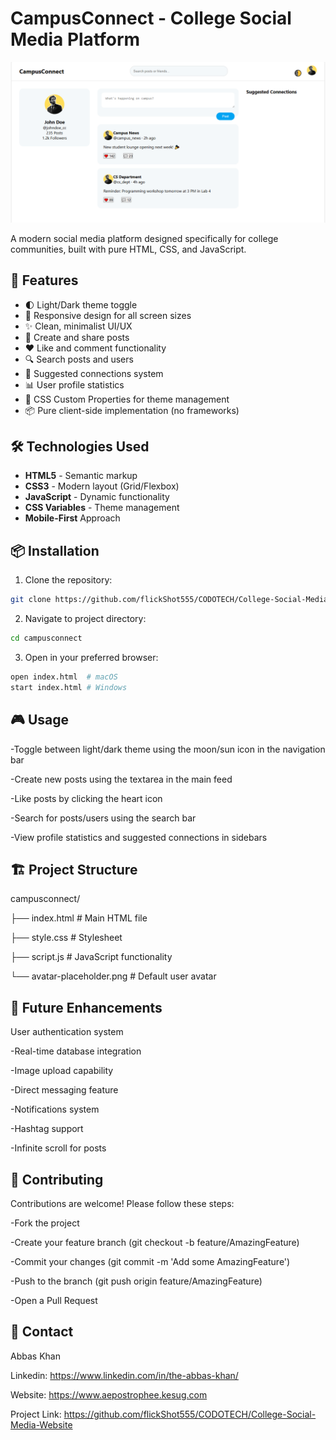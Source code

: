 # CampusConnect - College Social Media Platform

![CampusConnect Preview](CampusConnect.png)

A modern social media platform designed specifically for college communities, built with pure HTML, CSS, and JavaScript.

## 🚀 Features

- 🌓 Light/Dark theme toggle
- 📱 Responsive design for all screen sizes
- ✨ Clean, minimalist UI/UX
- 📝 Create and share posts
- ❤️ Like and comment functionality
- 🔍 Search posts and users
- 👥 Suggested connections system
- 📊 User profile statistics
- 🎨 CSS Custom Properties for theme management
- 📦 Pure client-side implementation (no frameworks)

## 🛠️ Technologies Used

- **HTML5** - Semantic markup
- **CSS3** - Modern layout (Grid/Flexbox)
- **JavaScript** - Dynamic functionality
- **CSS Variables** - Theme management
- **Mobile-First** Approach

## 📦 Installation

1. Clone the repository:
```bash
git clone https://github.com/flickShot555/CODOTECH/College-Social-Media-Website.git
```

2. Navigate to project directory:
```bash
cd campusconnect
```

3. Open in your preferred browser:
```bash
open index.html  # macOS
start index.html # Windows
```

## 🎮 Usage
-Toggle between light/dark theme using the moon/sun icon in the navigation bar

-Create new posts using the textarea in the main feed

-Like posts by clicking the heart icon

-Search for posts/users using the search bar

-View profile statistics and suggested connections in sidebars

## 🏗️ Project Structure
campusconnect/

├── index.html         # Main HTML file

├── style.css          # Stylesheet

├── script.js          # JavaScript functionality

└── avatar-placeholder.png  # Default user avatar

## 🌟 Future Enhancements
User authentication system

-Real-time database integration

-Image upload capability

-Direct messaging feature

-Notifications system

-Hashtag support

-Infinite scroll for posts

## 🤝 Contributing
Contributions are welcome! Please follow these steps:

-Fork the project

-Create your feature branch (git checkout -b feature/AmazingFeature)

-Commit your changes (git commit -m 'Add some AmazingFeature')

-Push to the branch (git push origin feature/AmazingFeature)

-Open a Pull Request

## 📧 Contact
Abbas Khan

Linkedin: https://www.linkedin.com/in/the-abbas-khan/

Website: https://www.aepostrophee.kesug.com

Project Link: https://github.com/flickShot555/CODOTECH/College-Social-Media-Website

